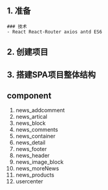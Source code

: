 ## 1. 准备
    ### 技术
    - React React-Router axios antd ES6
## 2. 创建项目

## 3. 搭建SPA项目整体结构

## component
 1. news_addcomment
 2. news_artical
 3. news_block
 4. news_comments
 5. news_container
 6. news_detail
 7. news_footer
 8. news_header
 9. news_image_block
 10. news_moreNews
 11. news_products
 12. usercenter